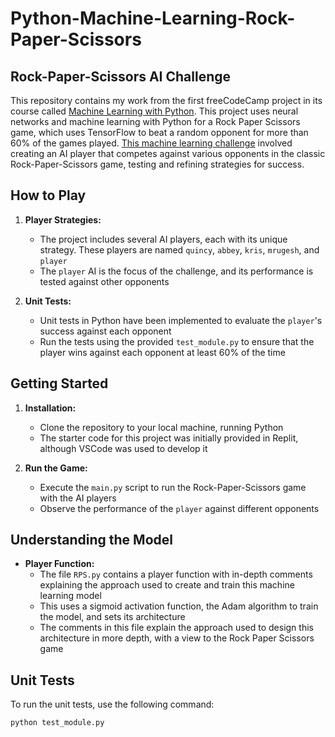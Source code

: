# Python-Machine-Learning-Rock-Paper-Scissors
## Rock-Paper-Scissors AI Challenge

This repository contains my work from the first freeCodeCamp project in its course called [Machine Learning with Python](https://www.freecodecamp.org/learn/machine-learning-with-python/). This project uses neural networks and machine learning with Python for a Rock Paper Scissors game, which uses TensorFlow to beat a random opponent for more than 60% of the games played. [This machine learning challenge](https://www.freecodecamp.org/learn/machine-learning-with-python/machine-learning-with-python-projects/rock-paper-scissors) involved creating an AI player that competes against various opponents in the classic Rock-Paper-Scissors game, testing and refining strategies for success. 

## How to Play

1. **Player Strategies:**
   - The project includes several AI players, each with its unique strategy. These players are named `quincy`, `abbey`, `kris`, `mrugesh`, and `player`
   - The `player` AI is the focus of the challenge, and its performance is tested against other opponents

2. **Unit Tests:**
   - Unit tests in Python have been implemented to evaluate the `player`'s success against each opponent
   - Run the tests using the provided `test_module.py` to ensure that the player wins against each opponent at least 60% of the time

## Getting Started

1. **Installation:**
   - Clone the repository to your local machine, running Python
   - The starter code for this project was initially provided in Replit, although VSCode was used to develop it

2. **Run the Game:**
   - Execute the `main.py` script to run the Rock-Paper-Scissors game with the AI players
   - Observe the performance of the `player` against different opponents

## Understanding the Model

- **Player Function:**
  - The file `RPS.py` contains a player function with in-depth comments explaining the approach used to create and train this machine learning model
  - This uses a sigmoid activation function, the Adam algorithm to train the model, and sets its architecture
  - The comments in this file explain the approach used to design this architecture in more depth, with a view to the Rock Paper Scissors game

## Unit Tests

To run the unit tests, use the following command:

```bash
python test_module.py
